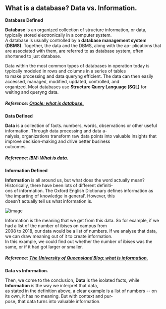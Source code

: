 ## What is a database? Data vs. Information.

**Database Defined**

**Database** is an organized collection of structure information, or data, typically stored electronically in a computer system.  
A database is usually controlled by a **database management system (DBMS)**. Together, the data and the DBMS, along with the ap-
plications that are associated with them, are referred to as database system, often shortened to just database.  

Data within the most common types of databases in operation today is typically modeled in rows and columns in a series of tables  
to make processing and data queryng efficient. The data can then easily accessed, managed, modified, updated, controlled, and  
organized. Most databases use **Structure Query Language (SQL)** for weiting and queryng data.

##### Reference: [Oracle: what is database.](https://www.oracle.com/database/what-is-database/)

**Data Defined**

**Data** is a collection of facts. numbers, words, observations or other useful information. Through data processing and data a-  
nalysis, organizations transform raw data points into valuable insights that improve decision-making and drive better business  
outcomes.

##### Reference: [IBM: What is data.](https://www.ibm.com/think/topics/data)

**Information Defined**  

**Information** is all around us, but what does the word actually mean? Historically, there have been lots of different definiti-  
ons of information. The Oxford English Dictionary defines information as ‘the imparting of knowledge in general’. However, this   
doesn’t actually tell us what information is.  

 ![image](https://github.com/user-attachments/assets/40ad701d-c895-48a2-bd74-fb971bb2be7e)

Information is the meaning that we get from this data. So for example, if we had a list of the number of ibises on campus from  
2008 to 2018, our data would be a list of numbers. If we analyse that data, we can draw meaning out of it to create information.  
In this example, we could find out whether the number of ibises was the same, or if it had got larger or smaller. 

##### Reference: [The University of Queensland Blog: what is information.](https://uq.pressbooks.pub/digital-essentials-information-essentials/chapter/what-is-information/)

**Data vs Information.**

Then, we come to the conclusion, **Data** is the isolated facts, while **Information** is the way we interpret that data,  
as stated in the definition above, a clear example is a list of numbers -- on its own, it has no meaning. But with context and pur-  
pose, that data turns into valuable information.

